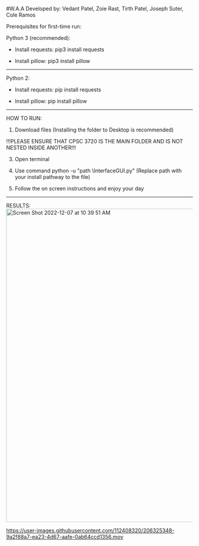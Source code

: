 #W.A.A
Developed by: 
Vedant Patel, Zoie Rast, Tirth Patel, Joseph Suter, Cole Ramos



Prerequisites for first-time run:

Python 3 (recommended):

- Install requests: pip3 install requests

- Install pillow: pip3 install pillow
--------------------------------------
Python 2:

- Install requests: pip install requests

- Install pillow: pip install pillow
--------------------------------------

HOW TO RUN:

1. Download files (Installing the folder to Desktop is recommended)

!!!PLEASE ENSURE THAT CPSC 3720 IS THE MAIN FOLDER AND IS NOT NESTED INSIDE ANOTHER!!!

3. Open terminal

4. Use command python -u "path \InterfaceGUI.py" (Replace path with your install pathway to the file)

5. Follow the on screen instructions and enjoy your day

-------------------------------------- 
RESULTS: 
<img width="843" alt="Screen Shot 2022-12-07 at 10 39 51 AM" src="https://user-images.githubusercontent.com/112408320/206223417-d3abba70-8293-4519-83bf-620253e55d55.png">




https://user-images.githubusercontent.com/112408320/206325348-9a2f88a7-ea23-4d67-aafe-0ab64ccd1356.mov



